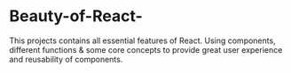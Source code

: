 # Beauty-of-React-
This projects contains all essential features of React. Using components, different functions & some core concepts to provide great user experience and reusability of components. 
